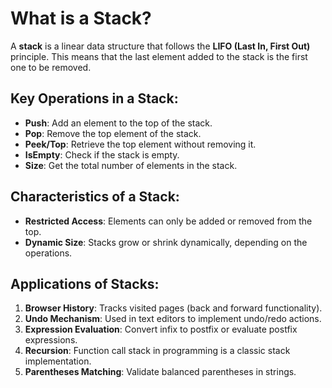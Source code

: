 # What is a Stack?

A **stack** is a linear data structure that follows the **LIFO (Last In, First Out)** principle. This means that the last element added to the stack is the first one to be removed.

## Key Operations in a Stack:
- **Push**: Add an element to the top of the stack.
- **Pop**: Remove the top element of the stack.
- **Peek/Top**: Retrieve the top element without removing it.
- **IsEmpty**: Check if the stack is empty.
- **Size**: Get the total number of elements in the stack.

## Characteristics of a Stack:
- **Restricted Access**: Elements can only be added or removed from the top.
- **Dynamic Size**: Stacks grow or shrink dynamically, depending on the operations.

## Applications of Stacks:
1. **Browser History**: Tracks visited pages (back and forward functionality).
2. **Undo Mechanism**: Used in text editors to implement undo/redo actions.
3. **Expression Evaluation**: Convert infix to postfix or evaluate postfix expressions.
4. **Recursion**: Function call stack in programming is a classic stack implementation.
5. **Parentheses Matching**: Validate balanced parentheses in strings.
